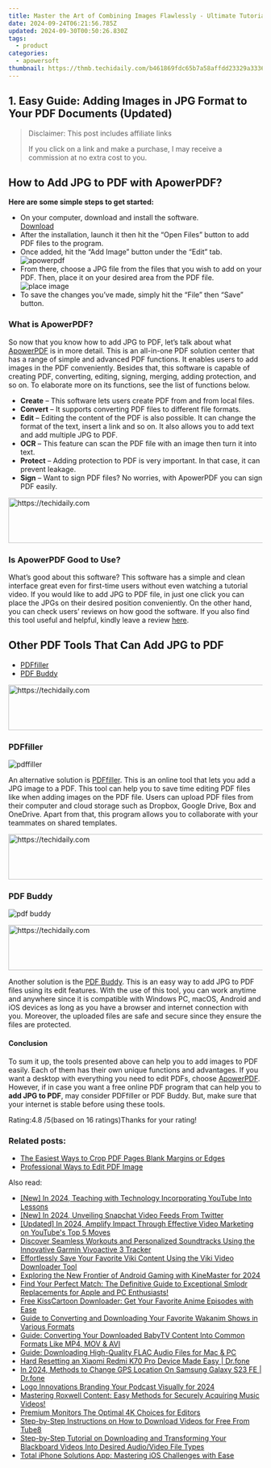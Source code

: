 ```yaml
---
title: Master the Art of Combining Images Flawlessly - Ultimate Tutorials and Tips for Professionals
date: 2024-09-24T06:21:56.785Z
updated: 2024-09-30T00:50:26.830Z
tags:
  - product
categories:
  - apowersoft
thumbnail: https://thmb.techidaily.com/b461869fdc65b7a58affdd23329a3336b55cdb42a5e0550c353e9047546c19d2.jpg
---
```


## 1. Easy Guide: Adding Images in JPG Format to Your PDF Documents (Updated)

>  Disclaimer: This post includes affiliate links
>
>  If you click on a link and make a purchase, I may receive a commission at no extra cost to you.
>

## How to Add JPG to PDF with ApowerPDF?

**Here are some simple steps to get started:**

* On your computer, download and install the software.  
[Download](https://tools.techidaily.com/apowersoft/products/)
* After the installation, launch it then hit the “Open Files” button to add PDF files to the program.
* Once added, hit the “Add Image” button under the “Edit” tab.  
![apowerpdf](https://www.apowersoft.com//webusupload.aoscdn.com/apowercom/wp-content/uploads/2020/07/add-image.jpg.webp)
* From there, choose a JPG file from the files that you wish to add on your PDF. Then, place it on your desired area from the PDF file.  
![place image](https://www.apowersoft.com//webusupload.aoscdn.com/apowercom/wp-content/uploads/2020/07/place-jpg.jpg.webp)
* To save the changes you’ve made, simply hit the “File” then “Save” button.

### What is ApowerPDF?

So now that you know how to add JPG to PDF, let’s talk about what [ApowerPDF](https://tools.techidaily.com/apowersoft/apower-pdf/) is in more detail. This is an all-in-one PDF solution center that has a range of simple and advanced PDF functions. It enables users to add images in the PDF conveniently. Besides that, this software is capable of creating PDF, converting, editing, signing, merging, adding protection, and so on. To elaborate more on its functions, see the list of functions below.

* **Create** – This software lets users create PDF from and from local files.
* **Convert** – It supports converting PDF files to different file formats.
* **Edit**  – Editing the content of the PDF is also possible. It can change the format of the text, insert a link and so on. It also allows you to add text and add multiple JPG to PDF.
* **OCR** – This feature can scan the PDF file with an image then turn it into text.
* **Protect** – Adding protection to PDF is very important. In that case, it can prevent leakage.
* **Sign** – Want to sign PDF files? No worries, with ApowerPDF you can sign PDF easily.

<!-- affiliate ads begin -->
<a href="https://aligracehair.sjv.io/c/5597632/1885932/19272" target="_top" id="1885932">
  <img src="//a.impactradius-go.com/display-ad/19272-1885932" border="0" alt="https://techidaily.com" width="728" height="90"/>
</a>
<img height="0" width="0" src="https://aligracehair.sjv.io/i/5597632/1885932/19272" style="position:absolute;visibility:hidden;" border="0" />
<!-- affiliate ads end -->

### Is ApowerPDF Good to Use?

What’s good about this software? This software has a simple and clean interface great even for first-time users without even watching a tutorial video. If you would like to add JPG to PDF file, in just one click you can place the JPGs on their desired position conveniently. On the other hand, you can check users’ reviews on how good the software. If you also find this tool useful and helpful, kindly leave a review [here](https://www.g2crowd.com/products/apowerpdf/reviews).

## Other PDF Tools That Can Add JPG to PDF

* [PDFfiller](https://tools.techidaily.com/apowersoft/products/)
* [PDF Buddy](https://tools.techidaily.com/apowersoft/products/)

<!-- affiliate ads begin -->
<a href="https://aligracehair.sjv.io/c/5597632/1925570/19272" target="_top" id="1925570">
  <img src="//a.impactradius-go.com/display-ad/19272-1925570" border="0" alt="https://techidaily.com" width="728" height="90"/>
</a>
<img height="0" width="0" src="https://aligracehair.sjv.io/i/5597632/1925570/19272" style="position:absolute;visibility:hidden;" border="0" />
<!-- affiliate ads end -->

### PDFfiller

![pdffiller](https://www.apowersoft.com//webusupload.aoscdn.com/apowercom/wp-content/uploads/2020/07/add-image-pdffiller.jpg.webp)

An alternative solution is [PDFfiller](https://www.pdffiller.com/en/categories/add-image.htm). This is an online tool that lets you add a JPG image to a PDF. This tool can help you to save time editing PDF files like when adding images on the PDF file. Users can upload PDF files from their computer and cloud storage such as Dropbox, Google Drive, Box and OneDrive. Apart from that, this program allows you to collaborate with your teammates on shared templates.

<!-- affiliate ads begin -->
<a href="https://appsumo.8odi.net/c/5597632/2049391/7443" target="_top" id="2049391">
  <img src="//a.impactradius-go.com/display-ad/7443-2049391" border="0" alt="https://techidaily.com" width="728" height="90"/>
</a>
<img height="0" width="0" src="https://appsumo.8odi.net/i/5597632/2049391/7443" style="position:absolute;visibility:hidden;" border="0" />
<!-- affiliate ads end -->

### PDF Buddy

![pdf buddy](https://www.apowersoft.com//webusupload.aoscdn.com/apowercom/wp-content/uploads/2020/07/add-jpg-using-pdfbuddy.jpg.webp)

<!-- affiliate ads begin -->
<a href="https://appsumo.8odi.net/c/5597632/2068416/7443" target="_top" id="2068416">
  <img src="//a.impactradius-go.com/display-ad/7443-2068416" border="0" alt="https://techidaily.com" width="728" height="90"/>
</a>
<img height="0" width="0" src="https://appsumo.8odi.net/i/5597632/2068416/7443" style="position:absolute;visibility:hidden;" border="0" />
<!-- affiliate ads end -->

Another solution is the [PDF Buddy](https://www.pdfbuddy.com/how-to/add-image-to-pdf). This is an easy way to add JPG to PDF files using its edit features. With the use of this tool, you can work anytime and anywhere since it is compatible with Windows PC, macOS, Android and iOS devices as long as you have a browser and internet connection with you. Moreover, the uploaded files are safe and secure since they ensure the files are protected.

#### Conclusion

To sum it up, the tools presented above can help you to add images to PDF easily. Each of them has their own unique functions and advantages. If you want a desktop with everything you need to edit PDFs, choose [ApowerPDF](https://tools.techidaily.com/apowersoft/apower-pdf/). However, if in case you want a free online PDF program that can help you to **add JPG to PDF**, may consider PDFfiller or PDF Buddy. But, make sure that your internet is stable before using these tools.

Rating:4.8 /5(based on 16 ratings)Thanks for your rating!

### Related posts:

* [The Easiest Ways to Crop PDF Pages Blank Margins or Edges](https://tools.techidaily.com/apowersoft/apower-pdf/)
* [Professional Ways to Edit PDF Image](https://tools.techidaily.com/apowersoft/apower-pdf/)

<ins class="adsbygoogle"
     style="display:block"
     data-ad-format="autorelaxed"
     data-ad-client="ca-pub-7571918770474297"
     data-ad-slot="1223367746"></ins>

<ins class="adsbygoogle"
     style="display:block"
     data-ad-client="ca-pub-7571918770474297"
     data-ad-slot="8358498916"
     data-ad-format="auto"
     data-full-width-responsive="true"></ins>

<span class="atpl-alsoreadstyle">Also read:</span>
<div><ul>
<li><a href="https://youtube-blog.techidaily.com/n-2024-teaching-with-technology-incorporating-youtube-into-lessons/"><u>[New] In 2024, Teaching with Technology Incorporating YouTube Into Lessons</u></a></li>
<li><a href="https://twitter-videos.techidaily.com/new-in-2024-unveiling-snapchat-video-feeds-from-twitter/"><u>[New] In 2024, Unveiling Snapchat Video Feeds From Twitter</u></a></li>
<li><a href="https://facebook-record-videos.techidaily.com/updated-in-2024-amplify-impact-through-effective-video-marketing-on-youtubes-top-5-moves/"><u>[Updated] In 2024, Amplify Impact Through Effective Video Marketing on YouTube's Top 5 Moves</u></a></li>
<li><a href="https://buynow-info.techidaily.com/discover-seamless-workouts-and-personalized-soundtracks-using-the-innovative-garmin-vivoactive-3-tracker/"><u>Discover Seamless Workouts and Personalized Soundtracks Using the Innovative Garmin Vivoactive 3 Tracker</u></a></li>
<li><a href="https://fox-where.techidaily.com/effortlessly-save-your-favorite-viki-content-using-the-viki-video-downloader-tool/"><u>Effortlessly Save Your Favorite Viki Content Using the Viki Video Downloader Tool</u></a></li>
<li><a href="https://some-knowledge.techidaily.com/exploring-the-new-frontier-of-android-gaming-with-kinemaster-for-2024/"><u>Exploring the New Frontier of Android Gaming with KineMaster for 2024</u></a></li>
<li><a href="https://fox-where.techidaily.com/find-your-perfect-match-the-definitive-guide-to-exceptional-smlodr-replacements-for-apple-and-pc-enthusiasts/"><u>Find Your Perfect Match: The Definitive Guide to Exceptional Smlodr Replacements for Apple and PC Enthusiasts!</u></a></li>
<li><a href="https://fox-where.techidaily.com/free-kisscartoon-downloader-get-your-favorite-anime-episodes-with-ease/"><u>Free KissCartoon Downloader: Get Your Favorite Anime Episodes with Ease</u></a></li>
<li><a href="https://fox-where.techidaily.com/guide-to-converting-and-downloading-your-favorite-wakanim-shows-in-various-formats/"><u>Guide to Converting and Downloading Your Favorite Wakanim Shows in Various Formats</u></a></li>
<li><a href="https://fox-where.techidaily.com/guide-converting-your-downloaded-babytv-content-into-common-formats-like-mp4-mov-and-avi/"><u>Guide: Converting Your Downloaded BabyTV Content Into Common Formats Like MP4, MOV & AVI</u></a></li>
<li><a href="https://fox-where.techidaily.com/guide-downloading-high-quality-flac-audio-files-for-mac-and-pc/"><u>Guide: Downloading High-Quality FLAC Audio Files for Mac & PC</u></a></li>
<li><a href="https://techidaily.com/hard-resetting-an-xiaomi-redmi-k70-pro-device-made-easy-drfone-by-drfone-reset-android-reset-android/"><u>Hard Resetting an Xiaomi Redmi K70 Pro Device Made Easy | Dr.fone</u></a></li>
<li><a href="https://phone-solutions.techidaily.com/in-2024-methods-to-change-gps-location-on-samsung-galaxy-s23-fe-drfone-by-drfone-virtual-android/"><u>In 2024, Methods to Change GPS Location On Samsung Galaxy S23 FE | Dr.fone</u></a></li>
<li><a href="https://extra-guidance.techidaily.com/logo-innovations-branding-your-podcast-visually-for-2024/"><u>Logo Innovations Branding Your Podcast Visually for 2024</u></a></li>
<li><a href="https://fox-where.techidaily.com/mastering-roxwell-content-easy-methods-for-securely-acquiring-music-videos/"><u>Mastering Roxwell Content: Easy Methods for Securely Acquiring Music Videos!</u></a></li>
<li><a href="https://extra-resources.techidaily.com/premium-monitors-the-optimal-4k-choices-for-editors/"><u>Premium Monitors The Optimal 4K Choices for Editors</u></a></li>
<li><a href="https://fox-where.techidaily.com/step-by-step-instructions-on-how-to-download-videos-for-free-from-tube8/"><u>Step-by-Step Instructions on How to Download Videos for Free From Tube8</u></a></li>
<li><a href="https://fox-where.techidaily.com/step-by-step-tutorial-on-downloading-and-transforming-your-blackboard-videos-into-desired-audiovideo-file-types/"><u>Step-by-Step Tutorial on Downloading and Transforming Your Blackboard Videos Into Desired Audio/Video File Types</u></a></li>
<li><a href="https://data-safeguard.techidaily.com/total-iphone-solutions-app-mastering-ios-challenges-with-ease/"><u>Total iPhone Solutions App: Mastering iOS Challenges with Ease</u></a></li>
</ul></div>

